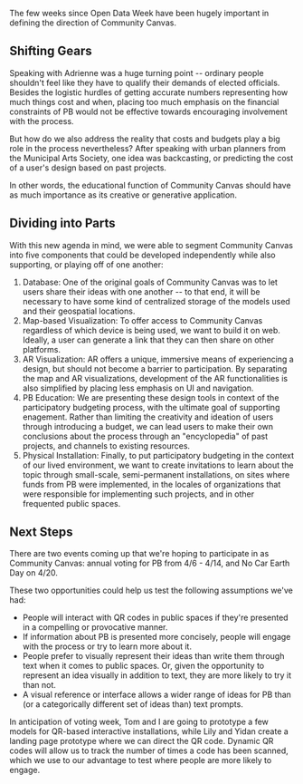 The few weeks since Open Data Week have been hugely important in defining the direction of Community Canvas.

## Shifting Gears

Speaking with Adrienne was a huge turning point -- ordinary people shouldn't feel like they have to qualify their demands of elected officials. Besides the logistic hurdles of getting accurate numbers representing how much things cost and when, placing too much emphasis on the financial constraints of PB would not be effective towards encouraging involvement with the process. 

But how do we also address the reality that costs and budgets play a big role in the process nevertheless? After speaking with urban planners from the Municipal Arts Society, one idea was backcasting, or predicting the cost of a user's design based on past projects. 

In other words, the educational function of Community Canvas should have as much importance as its creative or generative application. 

## Dividing into Parts

With this new agenda in mind, we were able to segment Community Canvas into five components that could be developed independently while also supporting, or playing off of one another:
1. Database: One of the original goals of Community Canvas was to let users share their ideas with one another -- to that end, it will be necessary to have some kind of centralized storage of the models used and their geospatial locations.
2. Map-based Visualization: To offer access to Community Canvas regardless of which device is being used, we want to build it on web. Ideally, a user can generate a link that they can then share on other platforms. 
3. AR Visualization: AR offers a unique, immersive means of experiencing a design, but should not become a barrier to participation. By separating the map and AR visualizations, development of the AR functionalities is also simplified by placing less emphasis on UI and navigation.  
4. PB Education: We are presenting these design tools in context of the participatory budgeting process, with the ultimate goal of supporting enagement. Rather than limiting the creativity and ideation of users through introducing a budget, we can lead users to make their own conclusions about the process through an "encyclopedia" of past projects, and channels to existing resources.
5. Physical Installation: Finally, to put participatory budgeting in the context of our lived environment, we want to create invitations to learn about the topic through small-scale, semi-permanent installations, on sites where funds from PB were implemented, in the locales of organizations that were responsible for implementing such projects, and in other frequented public spaces. 

## Next Steps

There are two events coming up that we're hoping to participate in as Community Canvas: annual voting for PB from 4/6 - 4/14, and No Car Earth Day on 4/20.

These two opportunities could help us test the following assumptions we've had:
* People will interact with QR codes in public spaces if they're presented in a compelling or provocative manner.
* If information about PB is presented more concisely, people will engage with the process or try to learn more about it.
* People prefer to visually represent their ideas than write them through text when it comes to public spaces. Or, given the opportunity to represent an idea visually in addition to text, they are more likely to try it than not. 
* A visual reference or interface allows a wider range of ideas for PB than (or a categorically different set of ideas than) text prompts.

In anticipation of voting week, Tom and I are going to prototype a few models for QR-based interactive installations, while Lily and Yidan create a landing page prototype where we can direct the QR code. Dynamic QR codes will allow us to track the number of times a code has been scanned, which we use to our advantage to test where people are more likely to engage.